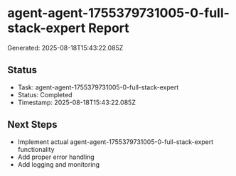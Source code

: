 # agent-agent-1755379731005-0-full-stack-expert Report

Generated: 2025-08-18T15:43:22.085Z

## Status
- Task: agent-agent-1755379731005-0-full-stack-expert
- Status: Completed
- Timestamp: 2025-08-18T15:43:22.085Z

## Next Steps
- Implement actual agent-agent-1755379731005-0-full-stack-expert functionality
- Add proper error handling
- Add logging and monitoring
